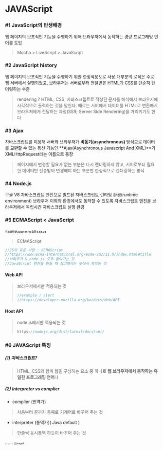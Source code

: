 # JAVAScript

### #1 JavaScript의 탄생배경

웹 페이지의 보조적인 기능을 수행하기 위해 브라우저에서 동작하는 경량 프로그래밍 언어를 도입 

> Mocha > LiveScript > JavaScript



### #2 JavaScript history

웹 페이지의 보조적인 기능을 수행하기 위한 한정적용도로 사용
대부분의 로직은 주로 웹 서버에서 실행되었고, 브라우저는 서버로부터 전달받은 HTML과 CSS를 단순히 렌더링하는 수준

> rendering ? 
> HTML, CSS, 자바스크립트로 작성된 문서를 해석해서 브라우저에 시각적으로 출력하는 것을 말한다. 때로는 서버에서 데이터를 HTML로 변환해서 브라우저에게 전달하는 과정(SSR; Server Side Rendering)을 가리키기도 한다



### #3 Ajax

자바스크립트를 이용해 서버와 브라우저가 **비동기(asynchronous)** 방식으로 데이터를 교환할 수 있는 통신 기능인 **Ajax(Asynchronous Javascript And XML)**가 XMLHttpRequest라는 이름으로 등장

> 페이지에서 변경할 필요가 없는 부분은 다시 렌더링하지 않고, 서버로부터 필요한 데이터만 전송받아 변경해야 하는 부분만 한정적으로 렌더링하는 방식



### #4 Node.js

구글 V8 자바스크립트 엔진으로 빌드된 자바스크립트 런타임 환경(runtime environment) 
브라우저 이외의 환경에서도 동작할 수 있도록 자바스크립트 엔진을 브라우저에서 독립시킨 자바스크립트 실행 환경



### #5 ECMAScript < JavaScript 

### <img src="/Users/jeonsejin/Library/Application Support/typora-user-images/스크린샷 2020-11-16 오후 5.58.04.png" alt="스크린샷 2020-11-16 오후 5.58.04" style="zoom:50%;" /> 

> ECMAScript

```js
//JS의 표준 사양 : ECMAScript 
//https://www.ecma-international.org/ecma-262/11.0/index.html#title 
//브라우저 & node.js 모두 돌아가는 것 
//JavaScript 엔진을 만들 때 참고해라는 뜻에서 제작된 것 
```

#### Web API

> 브라우저에서만 적용되는 것  
>
> ```js
> //example ) alert
> //https://developer.mozilla.org/ko/docs/Web/API
> ```

#### Host API

> node.js에서만 적용되는 것 
>
> ```js
> https://nodejs.org/dist/latest/docs/api/
> ```



### #6 JAVAScript 특징

##### (1) 자바스크립트?

> HTML, CSS와 함께 웹을 구성하는 요소 중 하나로 **웹 브라우저에서 동작하는 유일한 프로그래밍 언어**다



##### (2) Interpreter vs complier

- complier (번역가)  

> 처음부터 끝까지 통째로 기계어로 바꾸어 주는 것 

- interpreter (통역가)( Java default )

>  한줄씩 동시통역 하듯이 바꾸어 주는 것

<img src="/Users/jeonsejin/typoraimge/image0ㅇㅇㅇ.jpg" alt="image0ㅇㅇㅇ" style="zoom: 25%;" />  <img src="/Users/jeonsejin/typoraimge/image4.jpg" alt="image4" style="zoom:50%;" />